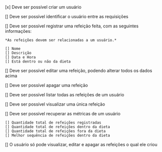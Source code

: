[x] Deve ser possível criar um usuário

[] Deve ser possível identificar o usuário entre as requisições

[] Deve ser possível registrar uma refeição feita, com as seguintes informações:
    
    *As refeições devem ser relacionadas a um usuário.*
    
    [] Nome
    [] Descrição
    [] Data e Hora
    [] Está dentro ou não da dieta
[] Deve ser possível editar uma refeição, podendo alterar todos os dados acima

[] Deve ser possível apagar uma refeição

[] Deve ser possível listar todas as refeições de um usuário

[] Deve ser possível visualizar uma única refeição

[] Deve ser possível recuperar as métricas de um usuário

    [] Quantidade total de refeições registradas
    [] Quantidade total de refeições dentro da dieta
    [] Quantidade total de refeições fora da dieta 
    [] Melhor sequência de refeições dentro da dieta
    
[] O usuário só pode visualizar, editar e apagar as refeições o qual ele criou
